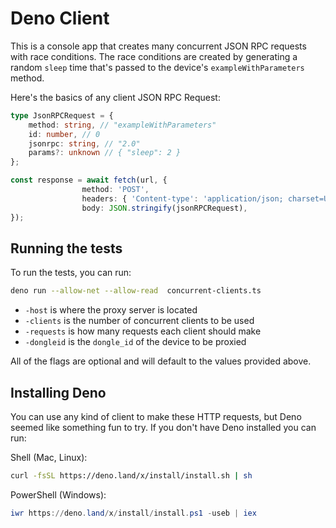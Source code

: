 # Deno Client

This is a console app that creates many concurrent JSON RPC requests with race conditions. The race conditions are created by generating a random `sleep` time that's passed to the device's `exampleWithParameters` method.

Here's the basics of any client JSON RPC Request:

```ts
type JsonRPCRequest = {
    method: string, // "exampleWithParameters"
    id: number, // 0
    jsonrpc: string, // "2.0"
    params?: unknown // { "sleep": 2 }
};

const response = await fetch(url, {
                method: 'POST',
                headers: { 'Content-type': 'application/json; charset=UTF-8' },
                body: JSON.stringify(jsonRPCRequest),
});

```

## Running the tests

To run the tests, you can run:

```sh
deno run --allow-net --allow-read  concurrent-clients.ts
```

- `-host` is where the proxy server is located
- `-clients` is the number of concurrent clients to be used
- `-requests` is how many requests each client should make
- `-dongleid` is the `dongle_id` of the device to be proxied

All of the flags are optional and will default to the values provided above.


## Installing Deno

You can use any kind of client to make these HTTP requests, but Deno seemed like something fun to try. If you don't have Deno installed you can run:

Shell (Mac, Linux):

```sh
curl -fsSL https://deno.land/x/install/install.sh | sh
```

PowerShell (Windows):

```powershell
iwr https://deno.land/x/install/install.ps1 -useb | iex
```
